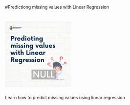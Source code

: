 #Predictiong missing values with Linear Regression

# [![Mariane Neiva](https://github.com/marianeneiva/predictingMissingValues_LinearRegression/blob/main/predicting.png)](https://github.com/marianeneiva/predictingMissingValues_LinearRegression/blob/main/predicting.png)

Learn how to predict missing values using linear regression

